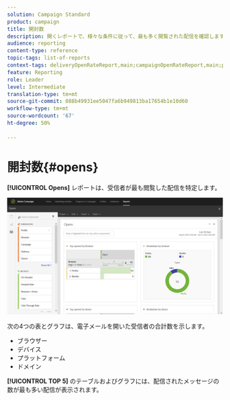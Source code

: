 ```yaml
---
solution: Campaign Standard
product: campaign
title: 開封数
description: 開くレポートで、様々な条件に従って、最も多く閲覧された配信を確認します。
audience: reporting
content-type: reference
topic-tags: list-of-reports
context-tags: deliveryOpenRateReport,main;campaignOpenRateReport,main;programOpenRateReport,main
feature: Reporting
role: Leader
level: Intermediate
translation-type: tm+mt
source-git-commit: 088b49931ee5047fa6b949813ba17654b1e10d60
workflow-type: tm+mt
source-wordcount: '67'
ht-degree: 50%

---
```



# 開封数{#opens}

**[!UICONTROL Opens]** レポートは、受信者が最も閲覧した配信を特定します。

![](assets/delivery_reports_opens.png)

次の4つの表とグラフは、電子メールを開いた受信者の合計数を示します。

* ブラウザー
* デバイス
* プラットフォーム
* ドメイン

**[!UICONTROL TOP 5]** のテーブルおよびグラフには、配信されたメッセージの数が最も多い配信が表示されます。
